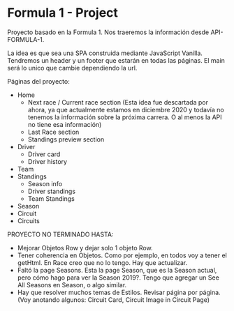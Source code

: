 # Formula 1 - Project

Proyecto basado en la Formula 1. Nos traeremos la información desde API-FORMULA-1.

La idea es que sea una SPA construida mediante JavaScript Vanilla. Tendremos un header y un footer que estarán en todas las páginas. El main será lo unico que cambie dependiendo la url.

Páginas del proyecto:

- Home
  - Next race / Current race section (Esta idea fue descartada por ahora, ya que actualmente estamos en diciembre 2020 y todavía no tenemos la información sobre la próxima carrera. O al menos la API no tiene esa información)
  - Last Race section
  - Standings preview section
- Driver
  - Driver card
  - Driver history
- Team
- Standings
  - Season info
  - Driver standings
  - Team Standings
- Season
- Circuit
- Circuits

PROYECTO NO TERMINADO HASTA:

- Mejorar Objetos Row y dejar solo 1 objeto Row.
- Tener coherencia en Objetos. Como por ejemplo, en todos voy a tener el getHtml. En Race creo que no lo tengo. Hay que actualizar.
- Faltó la page Seasons. Esta la page Season, que es la Season actual, pero cómo hago para ver la Season 2019?. Tengo que agregar un See All Seasons en Season, o algo similar.
- Hay que resolver muchos temas de Estilos. Revisar página por página. (Voy anotando algunos: Circuit Card, Circuit Image in Circuit Page)

